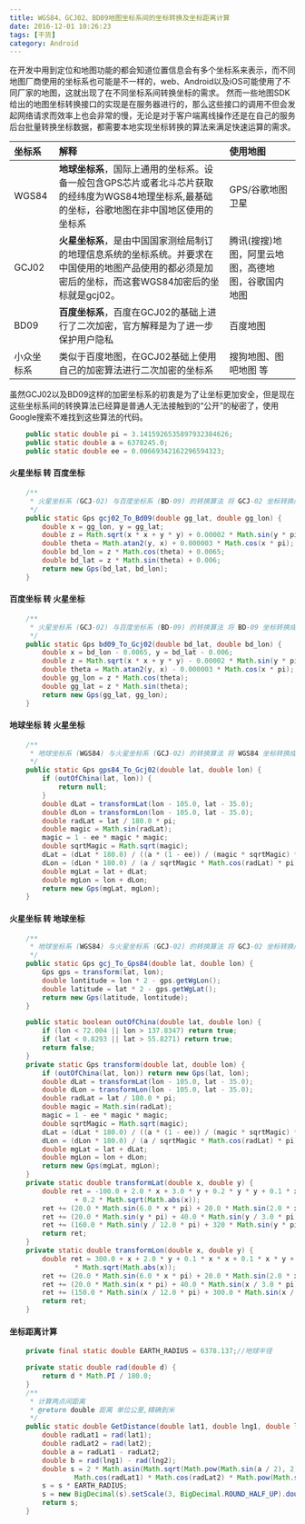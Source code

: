 ```yaml
---
title: WGS84、GCJ02、BD09地图坐标系间的坐标转换及坐标距离计算
date: 2016-12-01 10:26:23
tags: [干货]
category: Android
---
```


在开发中用到定位和地图功能的都会知道位置信息会有多个坐标系来表示，而不同地图厂商使用的坐标系也可能是不一样的，web、Android以及iOS可能使用了不同厂家的地图，这就出现了在不同坐标系间转换坐标的需求。
然而一些地图SDK给出的地图坐标转换接口的实现是在服务器进行的，那么这些接口的调用不但会发起网络请求而效率上也会非常的慢，无论是对于客户端离线操作还是在自己的服务后台批量转换坐标数据，都需要本地实现坐标转换的算法来满足快速运算的需求。

| 坐标系   |解释   |  使用地图  |
| :-------- | :--------| :-- |
| WGS84     | **地球坐标系**，国际上通用的坐标系。设备一般包含GPS芯片或者北斗芯片获取的经纬度为WGS84地理坐标系,最基础的坐标，谷歌地图在非中国地区使用的坐标系 |  GPS/谷歌地图卫星   |
| GCJ02     | **火星坐标系**，是由中国国家测绘局制订的地理信息系统的坐标系统。并要求在中国使用的地图产品使用的都必须是加密后的坐标，而这套WGS84加密后的坐标就是gcj02。 |  腾讯(搜搜)地图，阿里云地图，高德地图，谷歌国内地图  |
| BD09      | **百度坐标系**，百度在GCJ02的基础上进行了二次加密，官方解释是为了进一步保护用户隐私 | 百度地图  |
|小众坐标系| 类似于百度地图，在GCJ02基础上使用自己的加密算法进行二次加密的坐标系| 搜狗地图、图吧地图 等|

<!-- more -->
虽然GCJ02以及BD09这样的加密坐标系的初衷是为了让坐标更加安全，但是现在这些坐标系间的转换算法已经算是普通人无法接触到的“公开”的秘密了，使用Google搜索不难找到这些算法的代码。

```java
    public static double pi = 3.1415926535897932384626;
    public static double a = 6378245.0;
    public static double ee = 0.00669342162296594323;
```
#### 火星坐标 转 百度坐标
```java
    /**
     * 火星坐标系 (GCJ-02) 与百度坐标系 (BD-09) 的转换算法 将 GCJ-02 坐标转换成 BD-09 坐标
     */
    public static Gps gcj02_To_Bd09(double gg_lat, double gg_lon) {
        double x = gg_lon, y = gg_lat;
        double z = Math.sqrt(x * x + y * y) + 0.00002 * Math.sin(y * pi);
        double theta = Math.atan2(y, x) + 0.000003 * Math.cos(x * pi);
        double bd_lon = z * Math.cos(theta) + 0.0065;
        double bd_lat = z * Math.sin(theta) + 0.006;
        return new Gps(bd_lat, bd_lon);
    }
```
#### 百度坐标 转 火星坐标
```java
    /**
     * 火星坐标系 (GCJ-02) 与百度坐标系 (BD-09) 的转换算法 将 BD-09 坐标转换成GCJ-02 坐标
     */
    public static Gps bd09_To_Gcj02(double bd_lat, double bd_lon) {
        double x = bd_lon - 0.0065, y = bd_lat - 0.006;
        double z = Math.sqrt(x * x + y * y) - 0.00002 * Math.sin(y * pi);
        double theta = Math.atan2(y, x) - 0.000003 * Math.cos(x * pi);
        double gg_lon = z * Math.cos(theta);
        double gg_lat = z * Math.sin(theta);
        return new Gps(gg_lat, gg_lon);
    }
```
#### 地球坐标 转 火星坐标
```java
    /**
     * 地球坐标系 (WGS84) 与火星坐标系 (GCJ-02) 的转换算法 将 WGS84 坐标转换成 GCJ-02 坐标
     */
    public static Gps gps84_To_Gcj02(double lat, double lon) {
        if (outOfChina(lat, lon)) {
            return null;
        }
        double dLat = transformLat(lon - 105.0, lat - 35.0);
        double dLon = transformLon(lon - 105.0, lat - 35.0);
        double radLat = lat / 180.0 * pi;
        double magic = Math.sin(radLat);
        magic = 1 - ee * magic * magic;
        double sqrtMagic = Math.sqrt(magic);
        dLat = (dLat * 180.0) / ((a * (1 - ee)) / (magic * sqrtMagic) * pi);
        dLon = (dLon * 180.0) / (a / sqrtMagic * Math.cos(radLat) * pi);
        double mgLat = lat + dLat;
        double mgLon = lon + dLon;
        return new Gps(mgLat, mgLon);
    }
```
#### 火星坐标 转 地球坐标
```java
    /**
     * 地球坐标系 (WGS84) 与火星坐标系 (GCJ-02) 的转换算法 将 GCJ-02 坐标转换成 WGS84 坐标
     */
    public static Gps gcj_To_Gps84(double lat, double lon) {
        Gps gps = transform(lat, lon);
        double lontitude = lon * 2 - gps.getWgLon();
        double latitude = lat * 2 - gps.getWgLat();
        return new Gps(latitude, lontitude);
    }
```

```java
    public static boolean outOfChina(double lat, double lon) {
        if (lon < 72.004 || lon > 137.8347) return true;
        if (lat < 0.8293 || lat > 55.8271) return true;
        return false;
    }
    private static Gps transform(double lat, double lon) {
        if (outOfChina(lat, lon)) return new Gps(lat, lon);
        double dLat = transformLat(lon - 105.0, lat - 35.0);
        double dLon = transformLon(lon - 105.0, lat - 35.0);
        double radLat = lat / 180.0 * pi;
        double magic = Math.sin(radLat);
        magic = 1 - ee * magic * magic;
        double sqrtMagic = Math.sqrt(magic);
        dLat = (dLat * 180.0) / ((a * (1 - ee)) / (magic * sqrtMagic) * pi);
        dLon = (dLon * 180.0) / (a / sqrtMagic * Math.cos(radLat) * pi);
        double mgLat = lat + dLat;
        double mgLon = lon + dLon;
        return new Gps(mgLat, mgLon);
    }
    private static double transformLat(double x, double y) {
        double ret = -100.0 + 2.0 * x + 3.0 * y + 0.2 * y * y + 0.1 * x * y
                + 0.2 * Math.sqrt(Math.abs(x));
        ret += (20.0 * Math.sin(6.0 * x * pi) + 20.0 * Math.sin(2.0 * x * pi)) * 2.0 / 3.0;
        ret += (20.0 * Math.sin(y * pi) + 40.0 * Math.sin(y / 3.0 * pi)) * 2.0 / 3.0;
        ret += (160.0 * Math.sin(y / 12.0 * pi) + 320 * Math.sin(y * pi / 30.0)) * 2.0 / 3.0;
        return ret;
    }
    private static double transformLon(double x, double y) {
        double ret = 300.0 + x + 2.0 * y + 0.1 * x * x + 0.1 * x * y + 0.1
                * Math.sqrt(Math.abs(x));
        ret += (20.0 * Math.sin(6.0 * x * pi) + 20.0 * Math.sin(2.0 * x * pi)) * 2.0 / 3.0;
        ret += (20.0 * Math.sin(x * pi) + 40.0 * Math.sin(x / 3.0 * pi)) * 2.0 / 3.0;
        ret += (150.0 * Math.sin(x / 12.0 * pi) + 300.0 * Math.sin(x / 30.0 * pi)) * 2.0 / 3.0;
        return ret;
    }
```
#### 坐标距离计算
```java
    private final static double EARTH_RADIUS = 6378.137;//地球半径

    private static double rad(double d) {
        return d * Math.PI / 180.0;
    }
    /**
     * 计算两点间距离
     * @return double 距离 单位公里,精确到米
     */
    public static double GetDistance(double lat1, double lng1, double lat2, double lng2) {
        double radLat1 = rad(lat1);
        double radLat2 = rad(lat2);
        double a = radLat1 - radLat2;
        double b = rad(lng1) - rad(lng2);
        double s = 2 * Math.asin(Math.sqrt(Math.pow(Math.sin(a / 2), 2) +
                Math.cos(radLat1) * Math.cos(radLat2) * Math.pow(Math.sin(b / 2), 2)));
        s = s * EARTH_RADIUS;
        s = new BigDecimal(s).setScale(3, BigDecimal.ROUND_HALF_UP).doubleValue();
        return s;
    }
```